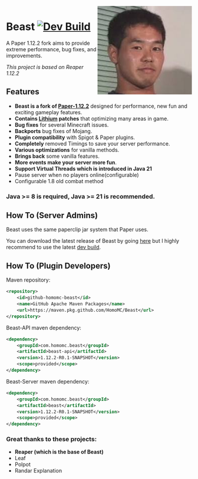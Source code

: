 <img src="logo.jpg" height="240" alt="Beast Face" align="right">

# Beast [![Dev Build](https://github.com/HomoMC/Beast/actions/workflows/dev-build.yml/badge.svg)](https://github.com/HomoMC/Beast/actions/workflows/dev-build.yml)

A Paper 1.12.2 fork aims to provide extreme performance, bug fixes, and improvements.

*This project is based on Reaper 1.12.2*

## Features

- **Beast is a fork of [Paper-1.12.2](https://github.com/PaperMC/Paper)** designed for performance, new fun and exciting gameplay features.
- **Contains [Lithium](https://github.com/CaffeineMC/lithium-fabric) patches** that optimizing many areas in game.
- **Bug fixes** for several Minecraft issues.
- **Backports** bug fixes of Mojang.
- **Plugin compatibility** with Spigot & Paper plugins.
- **Completely** removed Timings to save your server performance.
- **Various optimizations** for vanilla methods.
- **Brings back** some vanilla features.
- **More events make your server more fun**.
- **Support Virtual Threads which is introduced in Java 21**
- Pause server when no players online(configurable)
- Configurable 1.8 old combat method

### Java >= 8 is required, Java >= 21 is recommended.

## How To (Server Admins)

Beast uses the same paperclip jar system that Paper uses.

You can download the latest release of Beast by going [here](https://github.com/HomoMC/Beast/releases/latest) but I highly recommend to use the latest [dev build](https://nightly.link/HomoMC/Beast/workflows/dev-build/ver%2F1.12.2/Beast-JDK8.zip).

## How To (Plugin Developers)

Maven repository:
```xml
<repository>
    <id>github-homomc-beast</id>
    <name>GitHub Apache Maven Packages</name>
    <url>https://maven.pkg.github.com/HomoMC/Beast</url>
</repository>
```

Beast-API maven dependency:
```xml
<dependency>
    <groupId>com.homomc.beast</groupId>
    <artifactId>beast-api</artifactId>
    <version>1.12.2-R0.1-SNAPSHOT</version>
    <scope>provided</scope>
</dependency>
```

Beast-Server maven dependency:
```xml
<dependency>
    <groupId>com.homomc.beast</groupId>
    <artifactId>beast</artifactId>
    <version>1.12.2-R0.1-SNAPSHOT</version>
    <scope>provided</scope>
</dependency>
```

### Great thanks to these projects:

- **Reaper (which is the base of Beast)**
- Leaf
- Polpot
- Randar Explanation
